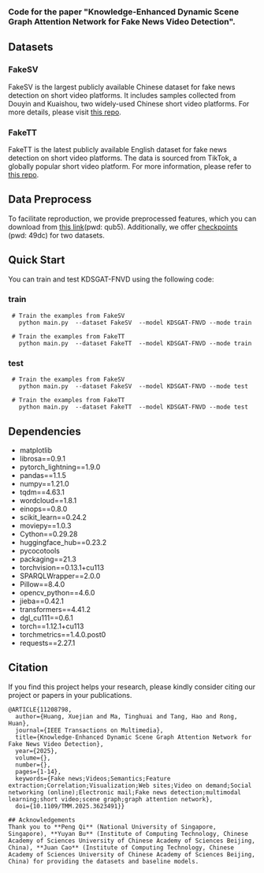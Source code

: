 ### Code for the paper "Knowledge-Enhanced Dynamic Scene Graph Attention Network for Fake News Video Detection".
## Datasets
### FakeSV
FakeSV is the largest publicly available Chinese dataset for fake news detection on short video platforms. It includes samples collected from Douyin and Kuaishou, two widely-used Chinese short video platforms. For more details, please visit [this repo](https://github.com/ICTMCG/FakeSV).
### FakeTT
FakeTT is the latest publicly available English dataset for fake news detection on short video platforms. The data is sourced from TikTok, a globally popular short video platform. For more information, please refer to [this repo](https://github.com/ICTMCG/FakingRecipe).

## Data Preprocess
To facilitate reproduction, we provide preprocessed features, which you can download from [this link](https://pan.baidu.com/s/1VtoyVtSPrcrSF9BTljOqdA?pwd=qub5)(pwd: qub5). Additionally, we offer [checkpoints](https://pan.baidu.com/s/1sJZznacbG_8WYFCOkxXqzg?pwd=49dc) (pwd: 49dc) for two datasets.

## Quick Start
You can train and test KDSGAT-FNVD using the following code:
### train
 ```
  # Train the examples from FakeSV
    python main.py  --dataset FakeSV  --model KDSGAT-FNVD --mode train

  # Train the examples from FakeTT
    python main.py  --dataset FakeTT  --model KDSGAT-FNVD --mode train
 ```

### test
 ```
  # Train the examples from FakeSV
    python main.py  --dataset FakeSV  --model KDSGAT-FNVD --mode test

  # Train the examples from FakeTT
    python main.py  --dataset FakeTT  --model KDSGAT-FNVD --mode test
 ```

## Dependencies
* matplotlib
* librosa==0.9.1
* pytorch_lightning==1.9.0
* pandas==1.1.5
* numpy==1.21.0
* tqdm==4.63.1
* wordcloud==1.8.1
* einops==0.8.0
* scikit_learn==0.24.2
* moviepy==1.0.3
* Cython==0.29.28
* huggingface_hub==0.23.2
* pycocotools
* packaging==21.3
* torchvision==0.13.1+cu113
* SPARQLWrapper==2.0.0
* Pillow==8.4.0
* opencv_python==4.6.0
* jieba==0.42.1
* transformers==4.41.2
* dgl_cu111==0.6.1
* torch==1.12.1+cu113
* torchmetrics==1.4.0.post0
* requests==2.27.1

 ## Citation
If you find this project helps your research, please kindly consider citing our project or papers in your publications.
```
@ARTICLE{11208798,
  author={Huang, Xuejian and Ma, Tinghuai and Tang, Hao and Rong, Huan},
  journal={IEEE Transactions on Multimedia}, 
  title={Knowledge-Enhanced Dynamic Scene Graph Attention Network for Fake News Video Detection}, 
  year={2025},
  volume={},
  number={},
  pages={1-14},
  keywords={Fake news;Videos;Semantics;Feature extraction;Correlation;Visualization;Web sites;Video on demand;Social networking (online);Electronic mail;Fake news detection;multimodal learning;short video;scene graph;graph attention network},
  doi={10.1109/TMM.2025.3623491}}

## Acknowledgements
Thank you to **Peng Qi** (National University of Singapore, Singapore), **Yuyan Bu** (Institute of Computing Technology, Chinese Academy of Sciences University of Chinese Academy of Sciences Beijing, China), **Juan Cao** (Institute of Computing Technology, Chinese Academy of Sciences University of Chinese Academy of Sciences Beijing, China) for providing the datasets and baseline models.


